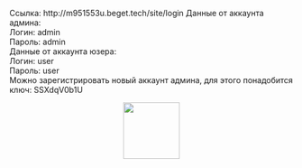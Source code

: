 <p>
    Ссылка: http://m951553u.beget.tech/site/login
    Данные от аккаунта админа:<br>
        Логин: admin<br>
        Пароль: admin<br>
    Данные от аккаунта юзера:<br>
        Логин: user<br>
        Пароль: user<br>
    Можно зарегистрировать новый аккаунт админа, для этого понадобится ключ: SSXdqV0b1U<br>
</p>




<p align="center">
    <a href="https://github.com/yiisoft" target="_blank">
        <img src="https://avatars0.githubusercontent.com/u/993323" height="100px">
    </a>
</p>


